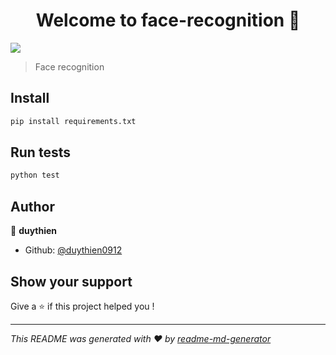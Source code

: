 <h1 align="center">Welcome to face-recognition 👋</h1>
<p>
  <img src="https://img.shields.io/badge/version-0.0.1-blue.svg?cacheSeconds=2592000" />
</p>

> Face recognition

## Install

```sh
pip install requirements.txt
```

## Run tests

```sh
python test
```

## Author

👤 **duythien**

* Github: [@duythien0912](https://github.com/duythien0912)

## Show your support

Give a ⭐️ if this project helped you !

***
_This README was generated with ❤️ by [readme-md-generator](https://github.com/kefranabg/readme-md-generator)_